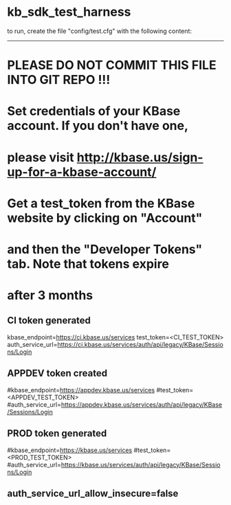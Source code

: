 # kb_sdk_test_harness

to run, create the file "config/test.cfg" with the following content:


---------------------------------------------------------------------
# PLEASE DO NOT COMMIT THIS FILE INTO GIT REPO !!!
#
# Set credentials of your KBase account. If you don't have one, 
# please visit http://kbase.us/sign-up-for-a-kbase-account/
# Get a test_token from the KBase website by clicking on "Account"
# and then the "Developer Tokens" tab.  Note that tokens expire
# after 3 months

## CI token generated <DATE>
kbase_endpoint=https://ci.kbase.us/services
test_token=<CI_TEST_TOKEN>
auth_service_url=https://ci.kbase.us/services/auth/api/legacy/KBase/Sessions/Login

## APPDEV token created <DATE>
#kbase_endpoint=https://appdev.kbase.us/services
#test_token=<APPDEV_TEST_TOKEN>
#auth_service_url=https://appdev.kbase.us/services/auth/api/legacy/KBase/Sessions/Login

## PROD token generated <DATE>
#kbase_endpoint=https://kbase.us/services
#test_token=<PROD_TEST_TOKEN>
#auth_service_url=https://kbase.us/services/auth/api/legacy/KBase/Sessions/Login

auth_service_url_allow_insecure=false
---------------------------------------------------------------------


